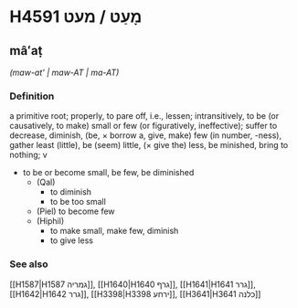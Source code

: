 # H4591 מָעַט / מעט

## mâʻaṭ

_(maw-at' | maw-AT | ma-AT)_

### Definition

a primitive root; properly, to pare off, i.e., lessen; intransitively, to be (or causatively, to make) small or few (or figuratively, ineffective); suffer to decrease, diminish, (be, × borrow a, give, make) few (in number, -ness), gather least (little), be (seem) little, (× give the) less, be minished, bring to nothing; v

- to be or become small, be few, be diminished
  - (Qal)
    - to diminish
    - to be too small
  - (Piel) to become few
  - (Hiphil)
    - to make small, make few, diminish
    - to give less

### See also

[[H1587|H1587 גמריה]], [[H1640|H1640 גרף]], [[H1641|H1641 גרר]], [[H1642|H1642 גרר]], [[H3398|H3398 ירחע]], [[H3641|H3641 כלנה]]
